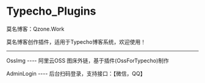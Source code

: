 # Typecho_Plugins

莫名博客：Qzone.Work

莫名博客创作插件，适用于Typecho博客系统，欢迎使用！


-------------------------------

  OssImg       ----  阿里云OSS 图床外链，基于插件(OssForTypecho)制作

  AdminLogin   ----  后台扫码登录，支持接口：【微信，QQ】
